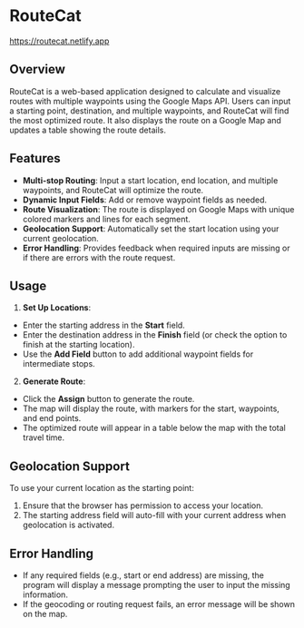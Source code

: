 # RouteCat
https://routecat.netlify.app

## Overview

RouteCat is a web-based application designed to calculate and visualize routes with multiple waypoints using the Google Maps API. Users can input a starting point, destination, and multiple waypoints, and RouteCat will find the most optimized route. It also displays the route on a Google Map and updates a table showing the route details.

## Features

- **Multi-stop Routing**: Input a start location, end location, and multiple waypoints, and RouteCat will optimize the route.
- **Dynamic Input Fields**: Add or remove waypoint fields as needed.
- **Route Visualization**: The route is displayed on Google Maps with unique colored markers and lines for each segment.
- **Geolocation Support**: Automatically set the start location using your current geolocation.
- **Error Handling**: Provides feedback when required inputs are missing or if there are errors with the route request.

## Usage

1. **Set Up Locations**:
- Enter the starting address in the **Start** field.
- Enter the destination address in the **Finish** field (or check the option to finish at the starting location).
- Use the **Add Field** button to add additional waypoint fields for intermediate stops.

2. **Generate Route**:
- Click the **Assign** button to generate the route.
- The map will display the route, with markers for the start, waypoints, and end points. 
- The optimized route will appear in a table below the map with the total travel time.

## Geolocation Support
To use your current location as the starting point:
1. Ensure that the browser has permission to access your location.
2. The starting address field will auto-fill with your current address when geolocation is activated.

## Error Handling
- If any required fields (e.g., start or end address) are missing, the program will display a message prompting the user to input the missing information.
- If the geocoding or routing request fails, an error message will be shown on the map.
